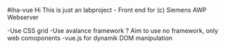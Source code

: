 #iha-vue
Hi
This is just an labproject - Front end for (c) Siemens AWP Webserver

-Use CSS grid
-Use avalance framework ? Aim to use no framework, only web comoponents
-vue.js for dynamik DOM manipulation